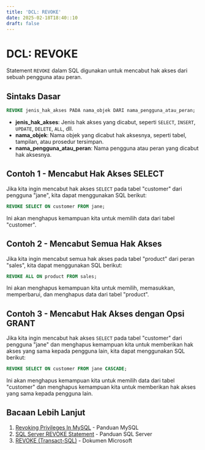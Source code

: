 ```yaml
---
title: 'DCL: REVOKE'
date: 2025-02-18T18:40::10
draft: false
---
```


# DCL: REVOKE

Statement `REVOKE` dalam SQL digunakan untuk mencabut hak akses dari sebuah pengguna atau peran.

## Sintaks Dasar

```sql
REVOKE jenis_hak_akses PADA nama_objek DARI nama_pengguna_atau_peran;
```

- **jenis_hak_akses**: Jenis hak akses yang dicabut, seperti `SELECT`, `INSERT`, `UPDATE`, `DELETE`, `ALL`, dll.
- **nama_objek**: Nama objek yang dicabut hak aksesnya, seperti tabel, tampilan, atau prosedur tersimpan.
- **nama_pengguna_atau_peran**: Nama pengguna atau peran yang dicabut hak aksesnya.

## Contoh 1 - Mencabut Hak Akses SELECT

Jika kita ingin mencabut hak akses `SELECT` pada tabel "customer" dari pengguna "jane", kita dapat menggunakan SQL berikut:

```sql
REVOKE SELECT ON customer FROM jane;
```

Ini akan menghapus kemampuan kita untuk memilih data dari tabel "customer".

## Contoh 2 - Mencabut Semua Hak Akses

Jika kita ingin mencabut semua hak akses pada tabel "product" dari peran "sales", kita dapat menggunakan SQL berikut:

```sql
REVOKE ALL ON product FROM sales;
```

Ini akan menghapus kemampuan kita untuk memilih, memasukkan, memperbarui, dan menghapus data dari tabel "product".

## Contoh 3 - Mencabut Hak Akses dengan Opsi GRANT

Jika kita ingin mencabut hak akses `SELECT` pada tabel "customer" dari pengguna "jane" dan menghapus kemampuan kita untuk memberikan hak akses yang sama kepada pengguna lain, kita dapat menggunakan SQL berikut:

```sql
REVOKE SELECT ON customer FROM jane CASCADE;
```

Ini akan menghapus kemampuan kita untuk memilih data dari tabel "customer" dan menghapus kemampuan kita untuk memberikan hak akses yang sama kepada pengguna lain.

## Bacaan Lebih Lanjut

1. [Revoking Privileges In MySQL](https://www.mysqltutorial.org/mysql-revoke.aspx) - Panduan MySQL
2. [SQL Server REVOKE Statement](https://www.sqlservertutorial.net/sql-server-security/sql-server-revoke/) - Panduan SQL Server
3. [REVOKE (Transact-SQL)](https://docs.microsoft.com/en-us/sql/t-sql/statements/revoke-transact-sql?view=sql-server-ver15) - Dokumen Microsoft

